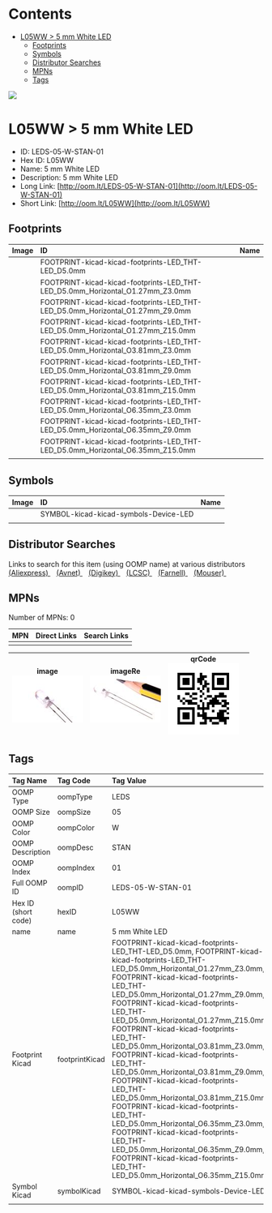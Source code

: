 



Contents
========

* [L05WW > 5 mm White LED](#l05ww--5-mm-white-led)
	* [Footprints](#footprints)
	* [Symbols](#symbols)
	* [Distributor Searches](#distributor-searches)
	* [MPNs](#mpns)
	* [Tags](#tags)
  
![][im]
# L05WW > 5 mm White LED

- ID: LEDS-05-W-STAN-01
- Hex ID: L05WW
- Name: 5 mm White LED
- Description: 5 mm White LED
- Long Link: [http://oom.lt/LEDS-05-W-STAN-01](http://oom.lt/LEDS-05-W-STAN-01)
- Short Link: [http://oom.lt/L05WW](http://oom.lt/L05WW)

## Footprints
  

|Image|ID|Name|
| :--- | :--- | :--- |
||FOOTPRINT-kicad-kicad-footprints-LED_THT-LED_D5.0mm||
||FOOTPRINT-kicad-kicad-footprints-LED_THT-LED_D5.0mm_Horizontal_O1.27mm_Z3.0mm||
||FOOTPRINT-kicad-kicad-footprints-LED_THT-LED_D5.0mm_Horizontal_O1.27mm_Z9.0mm||
||FOOTPRINT-kicad-kicad-footprints-LED_THT-LED_D5.0mm_Horizontal_O1.27mm_Z15.0mm||
||FOOTPRINT-kicad-kicad-footprints-LED_THT-LED_D5.0mm_Horizontal_O3.81mm_Z3.0mm||
||FOOTPRINT-kicad-kicad-footprints-LED_THT-LED_D5.0mm_Horizontal_O3.81mm_Z9.0mm||
||FOOTPRINT-kicad-kicad-footprints-LED_THT-LED_D5.0mm_Horizontal_O3.81mm_Z15.0mm||
||FOOTPRINT-kicad-kicad-footprints-LED_THT-LED_D5.0mm_Horizontal_O6.35mm_Z3.0mm||
||FOOTPRINT-kicad-kicad-footprints-LED_THT-LED_D5.0mm_Horizontal_O6.35mm_Z9.0mm||
||FOOTPRINT-kicad-kicad-footprints-LED_THT-LED_D5.0mm_Horizontal_O6.35mm_Z15.0mm||
||||

## Symbols
  

|Image|ID|Name|
| :--- | :--- | :--- |
|![]()|SYMBOL-kicad-kicad-symbols-Device-LED||
||||

## Distributor Searches
  
Links to search for this item (using OOMP name) at various distributors  
[(Aliexpress) ](https://www.aliexpress.com/wholesale?SearchText=11175+mm+White+LED)&nbsp;&nbsp;&nbsp;[(Avnet) ](https://www.avnet.com/shop/us/search/5+mm+White+LED)&nbsp;&nbsp;&nbsp;[(Digikey) ](https://www.digikey.co.uk/en/products/result?s=5+mm+White+LED)&nbsp;&nbsp;&nbsp;[(LCSC) ](https://www.lcsc.com/search?q=5+mm+White+LED)&nbsp;&nbsp;&nbsp;[(Farnell) ](https://uk.farnell.com/search?st=5+mm+White+LED)&nbsp;&nbsp;&nbsp;[(Mouser) ](https://www.mouser.com/c/?q=5+mm+White+LED)&nbsp;&nbsp;&nbsp;
## MPNs
  
Number of MPNs: 0  

|MPN|Direct Links|Search Links|
| :--- | :--- | :--- |
||||
  

|image<br>[![](https://raw.githubusercontent.com/oomlout/oomlout_OOMP_parts_V2/main/LEDS/05/W/STAN/01/image_140.jpg)](https://github.com/oomlout/oomlout_OOMP_parts_V2/tree/main/LEDS/05/W/STAN/01/image.jpg)|imageRe<br>[![](https://raw.githubusercontent.com/oomlout/oomlout_OOMP_parts_V2/main/LEDS/05/W/STAN/01/image_RE_140.jpg)](https://github.com/oomlout/oomlout_OOMP_parts_V2/tree/main/LEDS/05/W/STAN/01/image_RE.jpg)|qrCode<br>[![](https://raw.githubusercontent.com/oomlout/oomlout_OOMP_parts_V2/main/LEDS/05/W/STAN/01/qrCode_140.png)](https://github.com/oomlout/oomlout_OOMP_parts_V2/tree/main/LEDS/05/W/STAN/01/qrCode.png)||
| :---: | :---: | :---: | :---: |

## Tags
  

|Tag Name|Tag Code|Tag Value|
| :--- | :--- | :--- |
|OOMP Type|oompType|LEDS|
|OOMP Size|oompSize|05|
|OOMP Color|oompColor|W|
|OOMP Description|oompDesc|STAN|
|OOMP Index|oompIndex|01|
|Full OOMP ID|oompID|LEDS-05-W-STAN-01|
|Hex ID (short code)|hexID|L05WW|
|name|name|5 mm White LED|
|Footprint Kicad|footprintKicad|FOOTPRINT-kicad-kicad-footprints-LED_THT-LED_D5.0mm, FOOTPRINT-kicad-kicad-footprints-LED_THT-LED_D5.0mm_Horizontal_O1.27mm_Z3.0mm, FOOTPRINT-kicad-kicad-footprints-LED_THT-LED_D5.0mm_Horizontal_O1.27mm_Z9.0mm, FOOTPRINT-kicad-kicad-footprints-LED_THT-LED_D5.0mm_Horizontal_O1.27mm_Z15.0mm, FOOTPRINT-kicad-kicad-footprints-LED_THT-LED_D5.0mm_Horizontal_O3.81mm_Z3.0mm, FOOTPRINT-kicad-kicad-footprints-LED_THT-LED_D5.0mm_Horizontal_O3.81mm_Z9.0mm, FOOTPRINT-kicad-kicad-footprints-LED_THT-LED_D5.0mm_Horizontal_O3.81mm_Z15.0mm, FOOTPRINT-kicad-kicad-footprints-LED_THT-LED_D5.0mm_Horizontal_O6.35mm_Z3.0mm, FOOTPRINT-kicad-kicad-footprints-LED_THT-LED_D5.0mm_Horizontal_O6.35mm_Z9.0mm, FOOTPRINT-kicad-kicad-footprints-LED_THT-LED_D5.0mm_Horizontal_O6.35mm_Z15.0mm|
|Symbol Kicad|symbolKicad|SYMBOL-kicad-kicad-symbols-Device-LED|
||||



[im]: image_450.jpg
